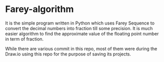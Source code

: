 # Farey-algorithm

It is the simple program written in Python which uses Farey Sequence to convert the decimal numbers into fraction till some precision.
It is much easier algorithm to find the approximate value of the floating point number in term of fraction.

While there are various commit in this repo, most of them were during the Draw.io using this repo for the purpose of saving its projects.
